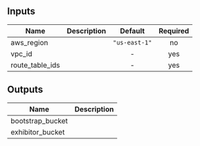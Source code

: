 
## Inputs

| Name | Description | Default | Required |
|------|-------------|:-----:|:-----:|
| aws_region |  | `"us-east-1"` | no |
| vpc_id |  | - | yes |
| route_table_ids |  | - | yes |

## Outputs

| Name | Description |
|------|-------------|
| bootstrap_bucket |  |
| exhibitor_bucket |  |

